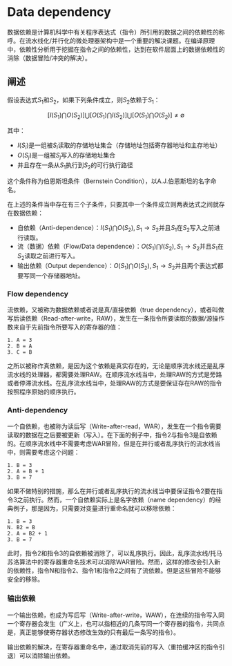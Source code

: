 # Data dependency

数据依赖是计算机科学中有关程序表达式（指令）所引用的数据之间的依赖性的称呼。在流水线化/并行化的微处理器架构中是一个重要的解决课题。在编译原理中，依赖性分析用于挖掘在指令之间的依赖性，达到在软件层面上的数据依赖性的消除（数据冒险/冲突的解决）。

## 阐述

假设表达式$S_1$和$S_2$，如果下列条件成立，则$S_2$依赖于$S_1$：

$$ [I(S_1) \bigcap O(S_2)] \bigcup [O(S_1) \bigcap I(S_2)] \bigcup [O(S_1) \bigcap O(S_2)] \neq \emptyset $$

其中：

- $I(S_i)$是一组被$S_i$读取的存储地址集合（存储地址包括寄存器地址和主存地址）
- $O(S_j)$是一组被$S_j$写入的存储地址集合
- 并且存在一条从$S_1$执行到$S_2$的可行执行路径

这个条件称为伯恩斯坦条件（Bernstein Condition），以A.J.伯恩斯坦的名字命名。

在上述的条件当中存在有三个子条件，只要其中一个条件成立则两表达式之间就存在数据依赖：

- 自依赖（Anti-dependence）：$I(S_1) \bigcap O(S_2), S_1 \to S_2$并且$S_1$在$S_2$写入之前进行读取。
- 流（数据）依赖（Flow/Data dependence）：$O(S_1) \bigcap I(S_2), S_1 \to S_2$并且$S_1$在$S_2$读取之前进行写入。
- 输出依赖（Output dependence）：$O(S_1) \bigcap O(S_2), S_1 \to S_2$并且两个表达式都要写同一个存储器地址。

### Flow dependency

流依赖，又被称为数据依赖或者说是真/直接依赖（true dependency），或者叫做写后读依赖（Read-after-write，RAW），发生在一条指令所要读取的数据/源操作数来自于先前指令所要写入的寄存器的值：

```
1. A = 3
2. B = A
3. C = B
```

之所以被称作真依赖，是因为这个依赖是真实存在的，无论是顺序流水线还是乱序流水线的处理器，都需要处理RAW。在顺序流水线当中，处理RAW的方式是旁路或者停滞流水线。在乱序流水线当中，处理RAW的方式是要保证存在RAW的指令按照程序原始的顺序执行。

### Anti-dependency

一个自依赖，也被称为读后写（Write-after-read，WAR），发生在一个指令需要读取的数据在之后要被更新（写入）。在下面的例子中，指令2与指令3是自依赖的。在顺序流水线中不需要考虑WAR冒险，但是在并行或者乱序执行的流水线当中，则需要考虑这个问题：

```
1. B = 3
2. A = B + 1
3. B = 7
```

如果不做特别的措施，那么在并行或者乱序执行的流水线当中要保证指令2要在指令3之前执行。然而，一个自依赖实际上是名字依赖（name dependency）的经典例子，那是因为，只需要对变量进行重命名就可以移除依赖：

```
1. B = 3
N. B2 = B
2. A = B2 + 1
3. B = 7
```

此时，指令2和指令3的自依赖被消除了，可以乱序执行。因此，乱序流水线/托马苏洛算法中的寄存器重命名技术可以消除WAR冒险。然而，这样的修改会引入新的依赖性，指令N和指令2、指令1和指令2之间有了流依赖。但是这些冒险不能够安全的移除。

### 输出依赖

一个输出依赖，也成为写后写（Write-after-write，WAW），在连续的指令写入同一个寄存器会发生（广义上，也可以指相近的几条写同一个寄存器的指令，共同点是，真正能够使寄存器状态修改生效的只有最后一条写的指令）。

输出依赖的解决，在寄存器重命名中，通过取消先前的写入（重拍缓冲区的指令引退）可以消除输出依赖。
